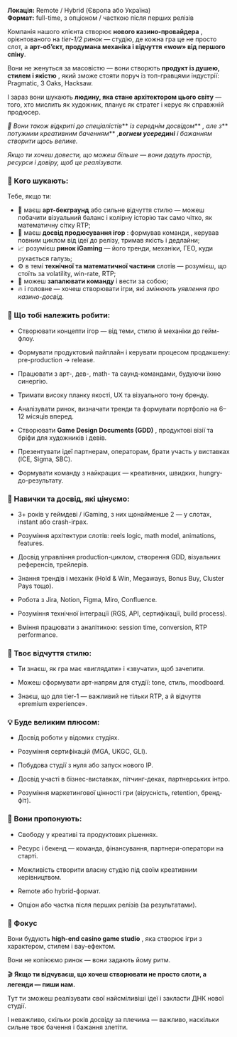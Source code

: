 **Локація:** Remote / Hybrid (Європа або Україна)  
**Формат:** full-time, з опціоном / часткою після перших релізів

Компанія нашого клієнта створює **нового казино-провайдера** , орієнтованого
на  _tier-1/2 ринок_ — студію, де кожна гра це не просто слот, а **арт-об’єкт,
продумана механіка і відчуття «wow» від першого спіну**.

Вони не женуться за масовістю — вони створють **продукт із душею, стилем і
якістю** , який зможе стояти поруч із топ-гравцями індустрії: Pragmatic, 3
Oaks, Hacksaw.

І зараз вони шукають **людину, яка стане архітектором цього світу** — того,
хто мислить як художник, планує як стратег і керує як справжній продюсер.  
  

_🧩 Вони також відкриті до спеціалістів_** _із середнім досвідом_** _, але з_**
_потужним креативним баченням_** _,_**_вогнем усередині_** _і бажанням
створити щось велике._

_Якщо ти хочеш довести, що можеш більше — вони дадуть простір, ресурси і
довіру, щоб це реалізувати._

### **🎯 Кого шукають:**

Тебе, якщо ти:

  * 🎨 маєш **арт-бекграунд** або сильне відчуття стилю — можеш побачити візуальний баланс і колірну історію так само чітко, як математичну сітку RTP;
  * 🧠 маєш **досвід продюсування ігор** : формував команди,, керував повним циклом від ідеї до релізу, тримав якість і дедлайни;
  * 📈 розумієш **ринок iGaming** — його тренди, механіки, ГЕО, куди рухається галузь;
  * ⚙️ в темі **технічної та математичної частини** слотів — розумієш, що стоїть за volatility, win-rate, RTP;
  * 💬 можеш **запалювати команду** і вести за собою;
  * 🔥 і головне — хочеш створювати ігри, які _змінюють уявлення про казино-досвід_.  
  

### **🧩 Що тобі належить робити:**

  * Створювати концепти ігор — від теми, стилю й механіки до гейм-флоу.  
  

  * Формувати продуктовий пайплайн і керувати процесом продакшену: pre-production → release.  
  

  * Працювати з арт-, дев-, math- та саунд-командами, будуючи їхню синергію.  
  

  * Тримати високу планку якості, UX та візуального тону бренду.  
  

  * Аналізувати ринок, визначати тренди та формувати портфоліо на 6–12 місяців вперед.
  * Створювати **Game Design Documents (GDD)** , продуктові візії та бріфи для художників і девів.
  * Презентувати ідеї партнерам, операторам, брати участь у виставках (ICE, Sigma, SBC).  
  

  * Формувати команду з найкращих — креативних, швидких, hungry-до-результату.  
  

### **🧠 Навички та досвід, які цінуємо:**

  * 3+ років у геймдеві / iGaming, з них щонайменше 2 — у слотах, instant або crash-іграх.  
  

  * Розуміння архітектури слотів: reels logic, math model, animations, features.  
  

  * Досвід управління production-циклом, створення GDD, візуальних референсів, трейлерів.  
  

  * Знання трендів і механік (Hold & Win, Megaways, Bonus Buy, Cluster Pays тощо).  
  

  * Робота з Jira, Notion, Figma, Miro, Confluence.  
  

  * Розуміння технічної інтеграції (RGS, API, сертифікації, build process).  
  

  * Вміння працювати з аналітикою: session time, conversion, RTP performance.  
  

### **🎨 Твоє відчуття стилю:**

  * Ти знаєш, як гра має «виглядати» і «звучати», щоб зачепити.  
  

  * Можеш сформувати арт-напрям для студії: tone, стиль, moodboard.  
  

  * Знаєш, що для tier-1 — важливий не тільки RTP, а й відчуття «premium experience».  
  

### **💡 Буде великим плюсом:**

  * Досвід роботи у відомих студіях.  
  

  * Розуміння сертифікацій (MGA, UKGC, GLI).  
  

  * Побудова студії з нуля або запуск нового IP.  
  

  * Досвід участі в бізнес-виставках, пітчинг-деках, партнерських інтро.  
  

  * Розуміння маркетингової цінності гри (вірусність, retention, бренд-фіт).  
  

### **🎁 Вони пропонують:**

  * Cвободу у креативі та продуктових рішеннях.  
  

  * Ресурс і бекенд — команда, фінансування, партнери-оператори на старті.  
  

  * Можливість створити власну студію під своїм креативним керівництвом.  
  

  * Remote або hybrid-формат.  
  

  * Опціон або частка після перших релізів (за результатами).  
  

### **🧭 Фокус**

Вони будують **high-end casino game studio** , яка створює ігри з характером,
стилем і вау-ефектом.

Вони не копіюємо ринок — вони задають йому ритм.

🎬 **Якщо ти відчуваєш, що хочеш створювати не просто слоти, а легенди — пиши
нам.**

Тут ти зможеш реалізувати свої найсміливіші ідеї і закласти ДНК нової студії.

І неважливо, скільки років досвіду за плечима — важливо, наскільки сильне твоє
бачення і бажання злетіти.
